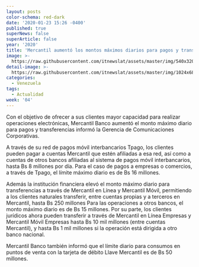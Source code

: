 ```yaml
---
layout: posts
color-schema: red-dark
date: '2020-01-23 15:26 -0400'
published: true
superNews: false
superArticle: false
year: '2020'
title: 'Mercantil aumentó los montos máximos diarios para pagos y transferencias '
image: >-
  https://raw.githubusercontent.com/itnewslat/assets/master/img/540x320/Banco-Mercantil-p.jpg
detail-image: >-
  https://raw.githubusercontent.com/itnewslat/assets/master/img/1024x680/Banco-Mercantil-g.jpg
categories:
  - Venezuela
tags:
  - Actualidad
week: '04'
---
```

Con el objetivo de ofrecer a sus clientes mayor capacidad para realizar operaciones electrónicas, Mercantil Banco aumentó el monto máximo diario para pagos y transferencias informó la Gerencia de Comunicaciones Corporativas.

A través de su red de pagos móvil interbancarios Tpago, los clientes pueden pagar a cuentas Mercantil que estén afiliadas a esa red, así como a cuentas de otros bancos afiliadas al sistema de pagos móvil interbancarios, hasta Bs 8 millones por día. Para el caso de pagos a empresas o comercios, a través de Tpago, el límite máximo diario es de Bs 16 millones.

Además la institución financiera elevó el monto máximo diario para transferencias a través de Mercantil en Línea y Mercantil Móvil, permitiendo a los clientes naturales transferir, entre cuentas propias y a terceros en Mercantil, hasta Bs 250 millones Para las operaciones a otros bancos, el monto máximo diario es de Bs 15 millones. Por su parte, los clientes jurídicos ahora pueden transferir a través de Mercantil en Línea Empresas y Mercantil Móvil Empresas hasta Bs 10 mil millones (entre cuentas Mercantil), y hasta Bs 1 mil millones si la operación está dirigida a otro banco nacional.

Mercantil Banco también informó que el  límite diario para consumos en puntos de venta con la tarjeta de débito Llave Mercantil es de Bs 50 millones. 